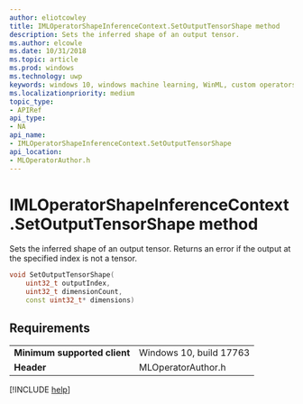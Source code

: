 ```yaml
---
author: eliotcowley
title: IMLOperatorShapeInferenceContext.SetOutputTensorShape method
description: Sets the inferred shape of an output tensor.
ms.author: elcowle
ms.date: 10/31/2018
ms.topic: article
ms.prod: windows
ms.technology: uwp
keywords: windows 10, windows machine learning, WinML, custom operators, SetOutputTensorShape
ms.localizationpriority: medium
topic_type:
- APIRef
api_type:
- NA
api_name:
- IMLOperatorShapeInferenceContext.SetOutputTensorShape
api_location:
- MLOperatorAuthor.h
---
```


# IMLOperatorShapeInferenceContext.SetOutputTensorShape method

Sets the inferred shape of an output tensor. Returns an error if the output at the specified index is not a tensor.

```cpp
void SetOutputTensorShape(
    uint32_t outputIndex, 
    uint32_t dimensionCount, 
    const uint32_t* dimensions)
```

## Requirements

| | |
|-|-|
| **Minimum supported client** | Windows 10, build 17763 |
| **Header** | MLOperatorAuthor.h |

[!INCLUDE [help](../includes/get-help.md)]
